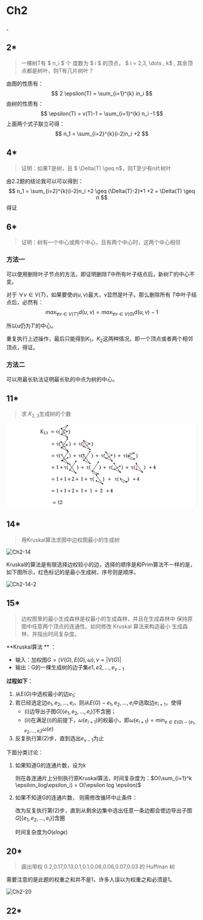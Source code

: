 # Ch2


、

## 2*

> 一棵树T有 $ n_i $ 个 度数为 $ i $ 的顶点， $ i = 2,3, \dots , k$  , 其余顶点都是树叶，则T有几片树叶？

由图的性质有：
$$
2 \epsilon(T) = \sum_{i=1}^{k} in_i
$$
由树的性质有：
$$
\epsilon(T) = v(T)-1 =  \sum_{i=1}^{k} n_i -1
$$
上面两个式子联立可得：
$$
n_1 =  \sum_{i=2}^{k}(i-2)n_i +2
$$




## 4*

> 证明：如果T是树，且 $ \Delta(T) \geq n$，则T至少有n片树叶

由2.2题的结论我可以可以得到：
$$
n_1 =  \sum_{i=2}^{k}(i-2)n_i +2  \geq (\Delta(T)-2)*1 +2 = \Delta(T) \geq n
$$
得证





## 6*

> 证明：树有一个中心或两个中心，且有两个中心时，这两个中心相邻

### 方法一

可以使用删除叶子节点的方法，即证明删除$T$中所有叶子结点后，新树$T'$的中心不变。

对于  $\forall v \in V(T)$，如果要使$d(u,v)$最大，v显然是叶子。那么删除所有 $T$中叶子结点后，必然有：
$$
max_{\forall v \in V(T')}d(u,v) = max_{\forall v \in V(G)}d(u,v)-1
$$


所以u仍为$T'$的中心。

重复执行上述操作，最后只能得到$K_1，K_2$这两种情况，即一个顶点或者两个相邻顶点，得证。



### 方法二

可以用最长轨法证明最长轨的中点为树的中心。



## 11*

> 求 $K_{2,3}$生成树的个数

![Ch2_11](./images/Ch2_11.png)



## 14*

> 用Kruskal算法求图中边权图最小的生成树

![Ch2-14](/Users/sakura/USTC_Graph_Theory/homework/images/Ch2-14.png)



Kruskal的算法是有限选择边权较小的边，选择的顺序是和Prim算法不一样的是，如下图所示，红色标记的是最小生成树，序号则是顺序。

![Ch2-14-2](/Users/sakura/USTC_Graph_Theory/homework/images/Ch2-14-2.png)






## 15*

> 边权图里的最小生成森林是权最小的生成森林，并且在生成森林中 保持原图中任意两个顶点的连通性。如何修改 Kruskal 算法来构造最小 生成森林，并指出时间复杂度。

**Kruskal算法 ** ：

- 输入：加权图$G = (V(G),E(G),\omega), v=|V(G)|$
- 输出：G的一棵生成树的边子集${e1,e2,\dots,e_{v-1}}$

**过程如下**：

1. 从E$(G)$中选权最小的边$e_1$;
2. 若已经选定边$e_1,e_2,\dots,e_i$，则从$E(G)-{}{e_1,e_2,\dots,e_i}$中选取边$e_{i+1}$，使得
   - (i)边导出子图$G[\{e_1,e_2,\dots,e_i\}]$不含圈；
   - (ii)在满足(i)的前提下，$\omega(e_{i+1})$的权最小，即$\omega(e_{i+1})= min_{e \in E(G)-\{e_1,e_2,\dots,e_i\}}\omega(e)$
3. 反复执行第(2)步，直到选出$e_{v-1}$为止



下面分类讨论：

1. 如果知道G的连通片数，设为k

   则在各连通片上分别执行原Kruskal算法，时间复杂度为：$O(\sum_{i=1}^k \epsilon_ilog\epsilon_i) = O(\epsilon log  \epsilon)$

2. 如果不知道G的连通片数， 则需修改循环中止条件：

   改为反复执行第(2)步，直到从剩余边集中选出任意一条边都会使边导出子图$G[\{e_1,e_2,\dots,e_i\}]$含圈

   时间复杂度为$O(\epsilon log  \epsilon)$



## 20*

> 画出带权 0.2,0.17,0.13,0.1,0.1,0.08,0.06,0.07,0.03 的 Huffman 树

需要注意的是此题的权重之和并不是1，许多人误以为权重之和必须是1。

![Ch2-20](/Users/sakura/USTC_Graph_Theory/homework/images/Ch2-20.png)

## 22*

 